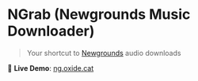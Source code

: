 # NGrab (Newgrounds Music Downloader)
> Your shortcut to [Newgrounds](https://www.newgrounds.com/) audio downloads  

🚀 **Live Demo**: [ng.oxide.cat](https://ng.oxide.cat/)